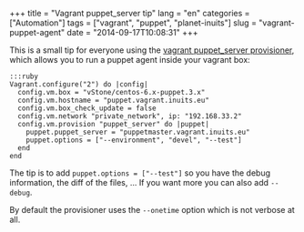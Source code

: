 +++
title = "Vagrant puppet_server tip"
lang = "en"
categories = ["Automation"]
tags = ["vagrant", "puppet", "planet-inuits"]
slug = "vagrant-puppet-agent"
date = "2014-09-17T10:08:31"
+++

This is a small tip for everyone using the [vagrant puppet_server provisioner](https://docs.vagrantup.com/v2/provisioning/puppet_agent.html), which allows you to run a puppet agent inside your vagrant box:

    :::ruby
    Vagrant.configure("2") do |config|
      config.vm.box = "vStone/centos-6.x-puppet.3.x"
      config.vm.hostname = "puppet.vagrant.inuits.eu"
      config.vm.box_check_update = false
      config.vm.network "private_network", ip: "192.168.33.2"
      config.vm.provision "puppet_server" do |puppet|
        puppet.puppet_server = "puppetmaster.vagrant.inuits.eu"
        puppet.options = ["--environment", "devel", "--test"]
      end
    end

The tip is to add `puppet.options = ["--test"]` so you have the debug information, the diff of the files, ... If you want more you can also add `--debug`.

By default the provisioner uses the `--onetime` option which is not verbose at all.
